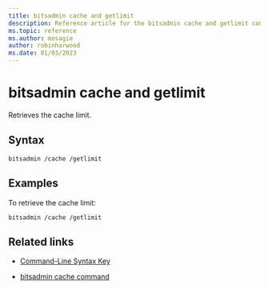 ```yaml
---
title: bitsadmin cache and getlimit
description: Reference article for the bitsadmin cache and getlimit command that retrieves the cache limit.
ms.topic: reference
ms.author: mosagie
author: robinharwood
ms.date: 01/03/2023
---
```


# bitsadmin cache and getlimit

Retrieves the cache limit.

## Syntax

```
bitsadmin /cache /getlimit
```

## Examples

To retrieve the cache limit:

```
bitsadmin /cache /getlimit
```

## Related links

- [Command-Line Syntax Key](command-line-syntax-key.md)

- [bitsadmin cache command](bitsadmin-cache.md)
